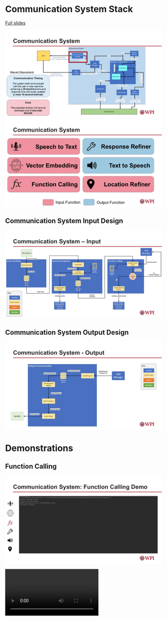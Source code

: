 # Communication System Stack

[Full slides](https://github.com/mweissman2/Intuitively-Controlled-Autonomous-System-to-Aid-the-Visually-Impaired/blob/Audio_Handling/Assets/comms_slides.pdf)

![Comms Subsystem](Assets/Slide_images/Slide16.JPG)
![Comms Subsystem](Assets/Slide_images/Slide19.JPG)

## Communication System Input Design

![Comms Subsystem-input](Assets/Slide_images/Slide17.JPG)

## Communication System Output Design

![Comms Subsystem-output](Assets/Slide_images/Slide18.JPG)


# Demonstrations
## Function Calling

[![Watch the video](Assets/Slide_images/Slide23.JPG)](Assets/Videos/function_calling_demo.mp4)


<video src="https://github.com/mweissman2/Intuitively-Controlled-Autonomous-System-to-Aid-the-Visually-Impaired/blob/Audio_Handling/Assets/Videos/function_calling_demo.mp4" width="300" />

